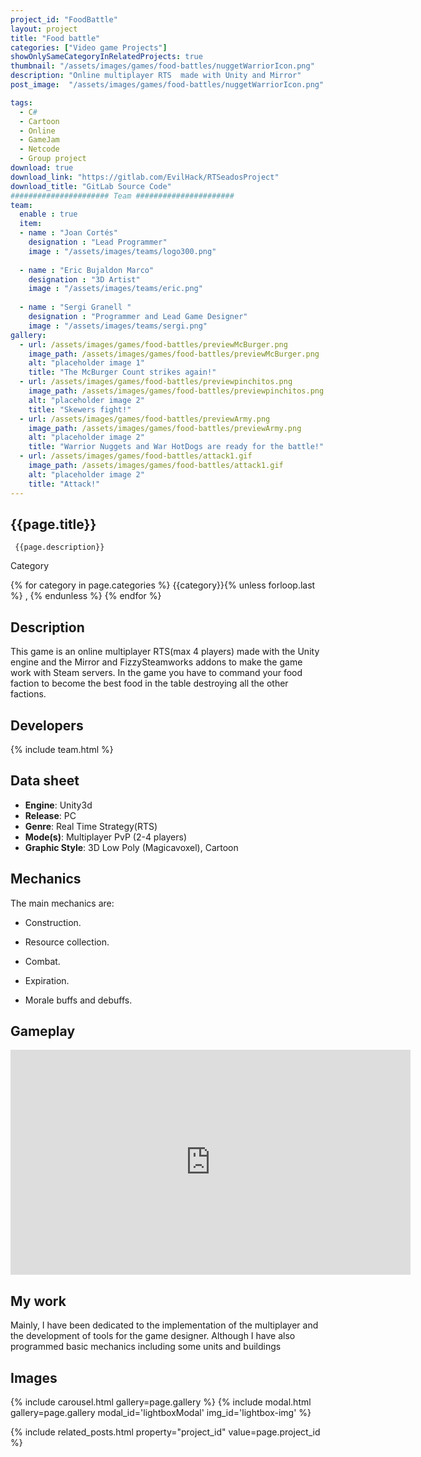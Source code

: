 ```yaml
---
project_id: "FoodBattle"
layout: project
title: "Food battle"
categories: ["Video game Projects"]
showOnlySameCategoryInRelatedProjects: true
thumbnail: "/assets/images/games/food-battles/nuggetWarriorIcon.png"
description: "Online multiplayer RTS  made with Unity and Mirror"
post_image:  "/assets/images/games/food-battles/nuggetWarriorIcon.png"

tags:
  - C#
  - Cartoon
  - Online
  - GameJam
  - Netcode
  - Group project
download: true
download_link: "https://gitlab.com/EvilHack/RTSeadosProject"
download_title: "GitLab Source Code"
###################### Team ######################
team:
  enable : true
  item:
  - name : "Joan Cortés"
    designation : "Lead Programmer"
    image : "/assets/images/teams/logo300.png"
    
  - name : "Eric Bujaldon Marco"
    designation : "3D Artist"
    image : "/assets/images/teams/eric.png"
    
  - name : "Sergi Granell "
    designation : "Programmer and Lead Game Designer"
    image : "/assets/images/teams/sergi.png"
gallery:
  - url: /assets/images/games/food-battles/previewMcBurger.png
    image_path: /assets/images/games/food-battles/previewMcBurger.png
    alt: "placeholder image 1"
    title: "The McBurger Count strikes again!"
  - url: /assets/images/games/food-battles/previewpinchitos.png
    image_path: /assets/images/games/food-battles/previewpinchitos.png
    alt: "placeholder image 2"
    title: "Skewers fight!"
  - url: /assets/images/games/food-battles/previewArmy.png
    image_path: /assets/images/games/food-battles/previewArmy.png
    alt: "placeholder image 2"
    title: "Warrior Nuggets and War HotDogs are ready for the battle!"
  - url: /assets/images/games/food-battles/attack1.gif
    image_path: /assets/images/games/food-battles/attack1.gif
    alt: "placeholder image 2"
    title: "Attack!"
---
```


 <!--Title and desription. -->
<div class="col-lg-8 text-center" markdown=1>

## {{page.title}}

     {{page.description}}

</div>
 <!-- <div class="row">-->

  <div class="col-lg-12 text-center">
   <p class="text-color font-weight-bold mb-2">Category</p>
   <p>{% for category in page.categories %} {{category}}{% unless forloop.last %} , {% endunless %} {% endfor %}</p>
  </div>
  <!--<div class="col-lg-12 text-center">
  # <p class="text-color font-weight-bold mb-2">Si se quieren poner mas tags en rojo</p>
  # <p>aqui habia algo?</p> -->
   <!--</div>-->

<div class="col-lg-8 text-center" markdown=1>

## Description

 This game is an online multiplayer RTS(max 4 players)  made with the Unity engine and the Mirror and FizzySteamworks addons to make the game work with Steam servers.
 In the game you have to command your food faction to become the best food in the table destroying all the other factions.
</div>

<div class="col-lg-8 text-center" markdown=1>

## Developers

{% include team.html %}

## Data sheet

* **Engine**: Unity3d
* **Release**: PC
* **Genre**: Real Time Strategy(RTS)
* **Mode(s)**: Multiplayer PvP (2-4 players)
* **Graphic Style**: 3D Low Poly (Magicavoxel), Cartoon

</div>

<div class="col-lg-8 text-center" markdown=1>

## Mechanics

The main mechanics are:

* Construction.
* Resource collection.
* Combat.
* Expiration.
* Morale buffs and debuffs.

  </div>

## Gameplay

<div class="col-lg-12 text-center" markdown=1>
 <iframe width="640" height="360" src="https://drive.google.com/file/d/1pIRTbpWstjJ8MoKduW5ypt_UIMwg-sko/preview?usp=sharing" frameborder="0" allowfullscreen></iframe>
</div>

<div class="col-lg-12 text-center" markdown=1>

## My work

Mainly, I have been dedicated to the implementation of the multiplayer and the development of tools for the game designer. Although I have also programmed basic mechanics including some units and buildings

## Images

 {% include carousel.html gallery=page.gallery %}
 {% include modal.html  gallery=page.gallery modal_id='lightboxModal' img_id='lightbox-img' %}

 

</div>

{% include related_posts.html property="project_id" value=page.project_id %}